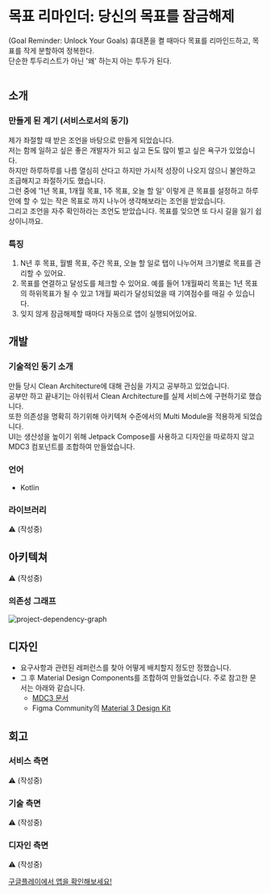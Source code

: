 # 목표 리마인더: 당신의 목표를 잠금해제</br>
(Goal Reminder: Unlock Your Goals)
휴대폰을 켤 때마다 목표를 리마인드하고, 목표를 작게 분할하여 정복한다.</br>
단순한 투두리스트가 아닌 '왜' 하는지 아는 투두가 된다.

<img src="https://github.com/nosorae/Goal-Reminder-Unlock-Your-Goals/assets/62280009/3d341cb2-50b1-4028-902a-2c262aabe370" width="100%" height="0%"/>

## 소개
### 만들게 된 계기 (서비스로서의 동기)
제가 좌절할 때 받은 조언을 바탕으로 만들게 되었습니다.</br>
저는 함께 일하고 싶은 좋은 개발자가 되고 싶고 돈도 많이 벌고 싶은 욕구가 있었습니다.</br>
하지만 하루하루를 나름 열심히 산다고 하지만 가시적 성장이 나오지 않으니 불안하고 조급해지고 좌절하기도 했습니다.</br>
그런 중에 '1년 목표, 1개월 목표, 1주 목표, 오늘 할 일' 이렇게 큰 목표를 설정하고 하루 안에 할 수 있는 작은 목표로 까지 나누어 생각해보라는 조언을 받았습니다.</br>
그리고 조언을 자주 확인하라는 조언도 받았습니다. 목표를 잊으면 또 다시 길을 잃기 쉽상이니까요.

### 특징
1. N년 후 목표, 월별 목표, 주간 목표, 오늘 할 일로 탭이 나누어져 크기별로 목표를 관리할 수 있어요.</br>
2. 목표를 연결하고 달성도를 체크할 수 있어요. 예를 들어 1개월짜리 목표는 1년 목표의 하위목표가 될 수 있고 1개월 짜리가 달성되었을 때 기여점수를 매길 수 있습니다.</br>
3. 잊지 않게 잠금해제할 때마다 자동으로 앱이 실행되어있어요.

## 개발
### 기술적인 동기 소개
만들 당시 Clean Architecture에 대해 관심을 가지고 공부하고 있었습니다.</br>
공부만 하고 끝내기는 아쉬워서 Clean Architecture를 실제 서비스에 구현하기로 했습니다.</br>
또한 의존성을 명확히 하기위해 아키텍쳐 수준에서의 Multi Module을 적용하게 되었습니다.</br>
UI는 생산성을 높이기 위해 Jetpack Compose를 사용하고 디자인을 따로하지 않고 MDC3 컴포넌트를 조합하여 만들었습니다.

### 언어 
  - Kotlin

### 라이브러리
⚠️ (작성중)

## 아키텍쳐
⚠️ (작성중)

### 의존성 그래프
![project-dependency-graph](https://github.com/nosorae/Goal-Reminder-Unlock-Your-Goals/assets/62280009/79c8ed6e-a766-45dc-af78-c28d35686641)

## 디자인
- 요구사항과 관련된 레퍼런스를 찾아 어떻게 배치할지 정도만 정했습니다.
- 그 후 Material Design Components를 조합하여 만들었습니다. 주로 참고한 문서는 아래와 같습니다.
  -  [MDC3 문서](https://m3.material.io/components)
  -  Figma Community의 [Material 3 Design Kit](https://www.figma.com/file/KUN5AFovqZoflSJQTj4Wlk/Material-3-Design-Kit-(Community)?type=design&node-id=51964-62981&mode=design)

## 회고
### 서비스 측면
⚠️ (작성중)

### 기술 측면
⚠️ (작성중)

### 디자인 측면 
⚠️ (작성중)

[구글플레이에서 앱을 확인해보세요!](https://play.google.com/store/apps/details?id=com.yessorae.goalreminder)
